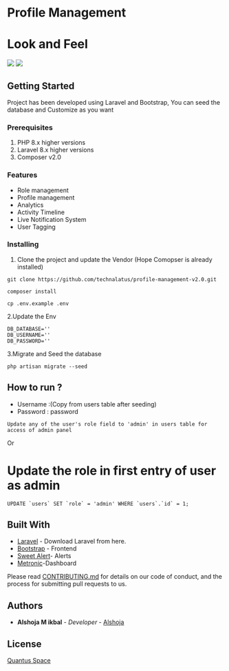 

# Profile Management  
# Look and Feel

<a target="_blank" href="#"><img src="https://i.ibb.co/LdRW8PY/Screenshot-20210413-161528.png"/></a>
<a target="_blank" href="#"><img src="https://i.ibb.co/jMfGjLv/Screenshot-20210413-155438.png"/></a>
## Getting Started
Project has been developed using Laravel and Bootstrap, You can seed the database and Customize as you want

### Prerequisites

1. PHP 8.x higher versions
1. Laravel 8.x higher versions
2. Composer v2.0

### Features

* Role management
* Profile management
* Analytics
* Activity Timeline
* Live Notification System
* User Tagging


### Installing

1. Clone the project and update the Vendor (Hope Comopser is already installed)

```
git clone https://github.com/technalatus/profile-management-v2.0.git
```
```
composer install
```
```
cp .env.example .env
```

    
2.Update the Env

    DB_DATABASE=''
    DB_USERNAME=''
    DB_PASSWORD=''
    
3.Migrate and Seed the database

    php artisan migrate --seed


## How to run ?

* Username :(Copy from users table after seeding)
* Password : password
```
Update any of the user's role field to 'admin' in users table for access of admin panel
```
  Or
  
 # Update the role in first entry of user as admin
 ```
 UPDATE `users` SET `role` = 'admin' WHERE `users`.`id` = 1;
 ```

## Built With

* [Laravel](https://laravel.com) - Download  Laravel from here.
* [Bootstrap](http://getbootstrap.com/) - Frontend
* [Sweet Alert](http://getbootstrap.com/)- Alerts
* [Metronic](https://preview.keenthemes.com/metronic/demo1/index.html)-Dashboard


Please read [CONTRIBUTING.md](https://github.com/alshoja/Income-Expence-Manager/blob/master/CODE_OF_CONDUCT.md) for details on our code of conduct, and the process for submitting pull requests to us.


## Authors

* **Alshoja M ikbal** - *Developer* - [Alshoja ](https://github.com/alshoja)


## License

[Quantus Space](https://quantus.ae/)


